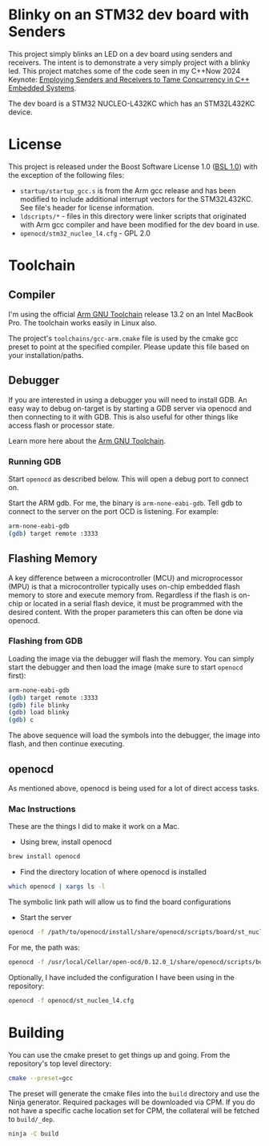 # Blinky on an STM32 dev board with Senders

This project simply blinks an LED on a dev board using senders and receivers. The intent
is to demonstrate a very simply project with a blinky led. This project matches some of
the code seen in my C++Now 2024 Keynote: [Employing Senders and Receivers to Tame Concurrency in C++ Embedded Systems](https://www.youtube.com/watch?v=wHmvszK8WCE).

The dev board is a STM32 NUCLEO-L432KC which has an STM32L432KC device.

# License

This project is released under the Boost Software License 1.0 ([BSL 1.0](https://www.boost.org/LICENSE_1_0.txt)) with the exception of the following files:

 - `startup/startup_gcc.s` is from the Arm gcc release and has been modified to include additional interrupt vectors for the STM32L432KC. See file's header for license information.
 - `ldscripts/*` - files in this directory were linker scripts that originated with Arm gcc compiler and have been modified for the dev board in use.
 - `openocd/stm32_nucleo_l4.cfg` - GPL 2.0


# Toolchain

## Compiler

I'm using the official [Arm GNU Toolchain](https://developer.arm.com/Tools%20and%20Software/GNU%20Toolchain) release 13.2 on an Intel MacBook Pro. The toolchain works easily in Linux also.

The project's `toolchains/gcc-arm.cmake` file is used by the cmake gcc preset to point at the specified compiler. Please update this file based on your installation/paths.


## Debugger

If you are interested in using a debugger you will need to install GDB. An easy way to debug on-target is by starting a GDB server via openocd and then connecting to it with GDB. This is also useful for other things like access flash or processor state.

Learn more here about the [Arm GNU Toolchain](https://learn.arm.com/install-guides/gcc/arm-gnu/).

### Running GDB

Start `openocd` as described below. This will open a debug port to connect on.

Start the ARM gdb. For me, the binary is `arm-none-eabi-gdb`. Tell gdb to connect to the server on the port OCD is listening. For example:

```bash
arm-none-eabi-gdb
(gdb) target remote :3333
```


## Flashing Memory

A key difference between a microcontroller (MCU) and microprocessor (MPU) is that a microcontroller typically uses on-chip embedded flash memory to store and execute memory from. Regardless if the flash is on-chip or located in a serial flash device, it must be programmed with the desired content. With the proper parameters this can often be done via openocd.

### Flashing from GDB

Loading the image via the debugger will flash the memory. You can simply start the debugger and then load the image (make sure to start `openocd` first):

```bash
arm-none-eabi-gdb
(gdb) target remote :3333
(gdb) file blinky
(gdb) load blinky
(gdb) c
```

The above sequence will load the symbols into the debugger, the image into flash, and then continue executing.


## openocd

As mentioned above, openocd is being used for a lot of direct access tasks.

### Mac Instructions

These are the things I did to make it work on a Mac.

- Using brew, install openocd

```bash
brew install openocd
```

- Find the directory location of where openocd is installed

```bash
which openocd | xargs ls -l
```

  The symbolic link path will allow us to find the board configurations
  
- Start the server

```bash
openocd -f /path/to/openocd/install/share/openocd/scripts/board/st_nucleo_l4.cfg
```

For me, the path was:

```bash
openocd -f /usr/local/Cellar/open-ocd/0.12.0_1/share/openocd/scripts/board/st_nucleo_l4.cfg
```

Optionally, I have included the configuration I have been using in the repository:

```bash
openocd -f openocd/st_nucleo_l4.cfg
```


# Building

You can use the cmake preset to get things up and going. From the repository's top level directory:

```bash
cmake --preset=gcc
```

The preset will generate the cmake files into the `build` directory and use the Ninja generator. Required packages will be downloaded via CPM. If you do not have a specific cache location set for CPM, the collateral will be fetched to `build/_dep`.

```bash
ninja -C build
```



